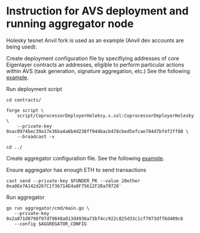 # Instruction for AVS deployment and running aggregator node

Holesky tesnet Anvil fork is used as an example (Anvil dev accounts are being used).

Create deployment configuration file by specifiying addresses of core Eigenlayer contracts an addresses, eligible to perform particular actions within AVS (task generation, signature aggregation, etc.) See the following [example](../contracts/script/input/deployment_parameters_holesky.json).

Run deployment script
```
cd contracts/

forge script \
    script/CoprocessorDeployerHoleksy.s.sol:CoprocessorDeployerHolesky \
    --private-key 0xac0974bec39a17e36ba4a6b4d238ff944bacb478cbed5efcae784d7bf4f2ff80 \
    --broadcast -v

cd ../
```

Create aggregator configuration file. See the following [example](../tests/nodes/aggregator/config-devnet.yaml).

Ensure aggregator has enough ETH to send transactions
```
cast send --private-key $FUNDER_PK --value 20ether 0xa0Ee7A142d267C1f36714E4a8F75612F20a79720`
```

Run aggregator
 ```
 go run aggregator/cmd/main.go \
    --private-key 0x2a871d0798f97d79848a013d4936a73bf4cc922c825d33c1cf7073dff6d409c6
    --config $AGGREGATOR_CONFIG
 ```